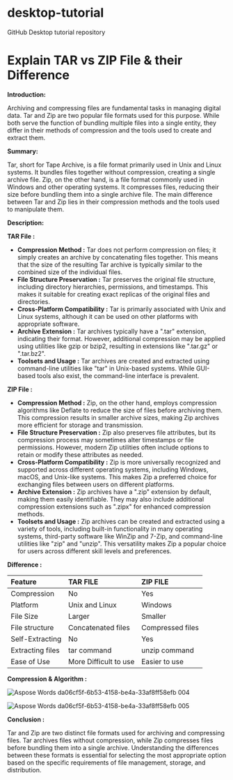 # desktop-tutorial
GitHub Desktop tutorial repository


# **Explain TAR vs ZIP File & their Difference**
**Introduction:**

Archiving and compressing files are fundamental tasks in managing digital data. Tar and Zip are two popular file formats used for this purpose. While both serve the function of bundling multiple files into a single entity, they differ in their methods of compression and the tools used to create and extract them.

**Summary:**

Tar, short for Tape Archive, is a file format primarily used in Unix and Linux systems. It bundles files together without compression, creating a single archive file. Zip, on the other hand, is a file format commonly used in Windows and other operating systems. It compresses files, reducing their size before bundling them into a single archive file. The main difference between Tar and Zip lies in their compression methods and the tools used to manipulate them.

**Description:**

**TAR  File :**

- **Compression Method :** Tar does not perform compression on files; it simply creates an archive by concatenating files together. This means that the size of the resulting Tar archive is typically similar to the combined size of the individual files.
- **File Structure Preservation :** Tar preserves the original file structure, including directory hierarchies, permissions, and timestamps. This makes it suitable for creating exact replicas of the original files and directories.
- **Cross-Platform Compatibility :** Tar is primarily associated with Unix and Linux systems, although it can be used on other platforms with appropriate software.
- **Archive Extension :** Tar archives typically have a ".tar" extension, indicating their format. However, additional compression may be applied using utilities like gzip or bzip2, resulting in extensions like ".tar.gz" or ".tar.bz2".
- **Toolsets and Usage :** Tar archives are created and extracted using command-line utilities like "tar" in Unix-based systems. While GUI-based tools also exist, the command-line interface is prevalent.

**ZIP  File :** 

- **Compression Method :** Zip, on the other hand, employs compression algorithms like Deflate to reduce the size of files before archiving them. This compression results in smaller archive sizes, making Zip archives more efficient for storage and transmission.
- **File Structure Preservation :** Zip also preserves file attributes, but its compression process may sometimes alter timestamps or file permissions. However, modern Zip utilities often include options to retain or modify these attributes as needed.
- **Cross-Platform Compatibility :** Zip is more universally recognized and supported across different operating systems, including Windows, macOS, and Unix-like systems. This makes Zip a preferred choice for exchanging files between users on different platforms.
- **Archive Extension :** Zip archives have a ".zip" extension by default, making them easily identifiable. They may also include additional compression extensions such as ".zipx" for enhanced compression methods.
- **Toolsets and Usage :** Zip archives can be created and extracted using a variety of tools, including built-in functionality in many operating systems, third-party software like WinZip and 7-Zip, and command-line utilities like "zip" and "unzip". This versatility makes Zip a popular choice for users across different skill levels and preferences.

**Difference :**

|**Feature**|**TAR  FILE**|**ZIP  FILE**|
| :- | :- | :- |
|Compression|No|Yes|
|Platform|Unix and Linux|Windows|
|File Size|Larger|Smaller|
|File structure|Concatenated files|Compressed files|
|Self-Extracting|No|Yes|
|Extracting files|tar command|unzip command|
|Ease of Use|More Difficult to use|Easier to use|


**Compression & Algorithm :**


![Aspose Words da06cf5f-6b53-4158-be4a-33af8ff58efb 004](https://github.com/sjk1436/desktop-tutorial/assets/127378182/247fdd85-6374-4c22-ab9a-a23e741a6577)


![Aspose Words da06cf5f-6b53-4158-be4a-33af8ff58efb 005](https://github.com/sjk1436/desktop-tutorial/assets/127378182/daf746f9-3f98-49a9-9b07-c1bd80bd40cc)


**Conclusion :**

Tar and Zip are two distinct file formats used for archiving and compressing files. Tar archives files without compression, while Zip compresses files before bundling them into a single archive. Understanding the differences between these formats is essential for selecting the most appropriate option based on the specific requirements of file management, storage, and distribution.

